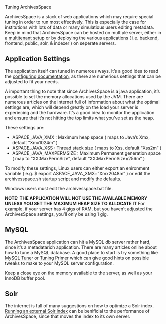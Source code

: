 Tuning ArchivesSpace

ArchivesSpace is a stack of web applications which may require special tuning in order to run most effectively. This is especially the case for institutions with lots of data or many simulatious users editing metadata.
Keep in mind that ArchivesSpace can be hosted on multiple server, either in a [multitenant setup](https://github.com/archivesspace/archivesspace/blob/master/clustering/CLUSTERING_README.md) or by deploying the various applications ( i.e. backend, frontend, public, solr, & indexer ) on seperate servers.

## Application Settings

The application itself can tuned in numerous ways. It’s a good idea to read the [configuring documentation](/archivesspace/user/configuringarchivesspace/), as there are numerious settings that can be adjusted to fit your needs.

A important thing to note that since ArchivesSpace is a java application, it’s possible to set the memory allocations used by the JVM. There are numerous articles on the internet full of information about what the optimal settings are, which will depend greatly on the load your server is experiecing and the hardware. It’s a good idea to monitor the application and ensure that it’s not hitting the top limits what you’ve set as the heap.

These settings are:

*   ASPACE_JAVA_XMX : Maximum heap space ( maps to Java’s Xmx, default “Xmx1024m” )
*   ASPACE_JAVA_XSS : Thread stack size ( maps to Xss, default “Xss2m” )
*   ASPACE_JAVA_MAXPERMSIZE : Maximum Permanent generation space ( map to “XX:MaxPermSize”, default “XX:MaxPermSize=256m” )

To modify these settings, Linux users can either export an enironment variable ( e.g. $ export ASPACE_JAVA_XMX=”Xmx2048m” ) or edit the archivesspace.sh startup script and modify the defaults.

Windows users must edit the archivesspace.bat file.

**NOTE: THE APPLICATION WILL NOT USE THE AVAILABLE MEMORY UNLESS YOU SET THE MAXIMUM HEAP SIZE TO ALLOCATE IT** For example, if your server has 4 gigs of RAM, but you haven’t adjusted the ArchivesSpace settings, you’ll only be using 1 gig.

## MySQL

The ArchivesSpace application can hit a MySQL db server rather hard, since it’s a metadatarich application. There are many articles online about how to tune a MySQL database. A good place to start is try something like [MySQL Tuner](http://mysqltuner.com/) or [Tuning Primer](https://rtcamp.com/tutorials/mysql/tuningprimer/) which can give good hints on possible tweaks to make to your MySQL server configuration.

Keep a close eye on the memory available to the server, as well as your InnoDB buffer pool.

## Solr

The internet is full of many suggestions on how to optimize a Solr index. [Running an external Solr index](/user/runningarchivesspacewithexternalsolr/) can be benificial to the performance of ArchivesSpace, since that moves the index to its own server.
